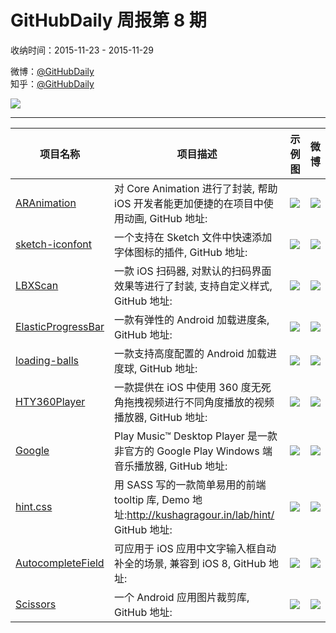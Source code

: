 # GitHubDaily 周报第 8 期

收纳时间：2015-11-23 - 2015-11-29

微博：[@GitHubDaily](https://weibo.com/GitHubDaily)    
知乎：[@GitHubDaily](https://www.zhihu.com/people/githubdaily)

![](https://raw.githubusercontent.com/GitHubDaily/GitHubDaily/master/assets/weixin.png)

---

项目名称 | 项目描述 | 示例图 | 微博
--- | --- | --- | ---
[ARAnimation](status.github_url) | 对 Core Animation 进行了封装, 帮助 iOS 开发者能更加便捷的在项目中使用动画, GitHub 地址: | ![](http://ww2.sinaimg.cn/large/006fiYtfgw1eyfomtt0u4g304g04rgm7.gif) | [![](https://raw.githubusercontent.com/GitHubDaily/GitHubDaily/master/assets/sina_logo.png)](https://weibo.com/5722964389/D66onjRic)
[sketch-iconfont](status.github_url) | 一个支持在 Sketch 文件中快速添加字体图标的插件, GitHub 地址: | ![](http://ww3.sinaimg.cn/large/006fiYtfjw1eygwgl80p8g30lc0ep7wh.gif) | [![](https://raw.githubusercontent.com/GitHubDaily/GitHubDaily/master/assets/sina_logo.png)](https://weibo.com/5722964389/D63MPkIy6)
[LBXScan](status.github_url) | 一款 iOS 扫码器, 对默认的扫码界面效果等进行了封装, 支持自定义样式, GitHub 地址: | ![](http://ww2.sinaimg.cn/large/006fiYtfgw1eyfoiz4i7gj30890eqmxx.jpg) | [![](https://raw.githubusercontent.com/GitHubDaily/GitHubDaily/master/assets/sina_logo.png)](https://weibo.com/5722964389/D5WXSv8cg)
[ElasticProgressBar](status.github_url) | 一款有弹性的 Android 加载进度条, GitHub 地址: | ![](http://ww3.sinaimg.cn/large/006fiYtfgw1eyfprvtvr8g30al0amq4p.gif) | [![](https://raw.githubusercontent.com/GitHubDaily/GitHubDaily/master/assets/sina_logo.png)](https://weibo.com/5722964389/D5UvFn5L4)
[loading-balls](status.github_url) | 一款支持高度配置的 Android 加载进度球, GitHub 地址: | ![](http://ww2.sinaimg.cn/large/006fiYtfjw1eyfm4yrtkeg305003sx68.gif) | [![](https://raw.githubusercontent.com/GitHubDaily/GitHubDaily/master/assets/sina_logo.png)](https://weibo.com/5722964389/D5NL1D34t)
[HTY360Player](status.github_url) | 一款提供在 iOS 中使用 360 度无死角拖拽视频进行不同角度播放的视频播放器, GitHub 地址: | ![](http://ww2.sinaimg.cn/large/006fiYtfjw1eyes89yn0ag30dc07ie84.gif) | [![](https://raw.githubusercontent.com/GitHubDaily/GitHubDaily/master/assets/sina_logo.png)](https://weibo.com/5722964389/D5Kz6qGUo)
[Google](status.github_url) | Play Music™ Desktop Player 是一款非官方的 Google Play Windows 端音乐播放器, GitHub 地址: | ![](http://ww1.sinaimg.cn/large/006fiYtfgw1eyent7u99ng30zv0mjn3m.gif) | [![](https://raw.githubusercontent.com/GitHubDaily/GitHubDaily/master/assets/sina_logo.png)](https://weibo.com/5722964389/D5FYtEtLM)
[hint.css](status.github_url) | 用 SASS 写的一款简单易用的前端 tooltip 库, Demo 地址:http://kushagragour.in/lab/hint/ GitHub 地址: | ![](http://ww2.sinaimg.cn/large/006fiYtfgw1eydmpy89ksg30hd0k8aff.gif) | [![](https://raw.githubusercontent.com/GitHubDaily/GitHubDaily/master/assets/sina_logo.png)](https://weibo.com/5722964389/D5BaelUBH)
[AutocompleteField](status.github_url) | 可应用于 iOS 应用中文字输入框自动补全的场景, 兼容到 iOS 8, GitHub 地址: | ![](http://ww2.sinaimg.cn/large/006fiYtfjw1eycf0au6rog30b80k0ke1.gif) | [![](https://raw.githubusercontent.com/GitHubDaily/GitHubDaily/master/assets/sina_logo.png)](https://weibo.com/5722964389/D5rDE99mp)
[Scissors](status.github_url) | 一个 Android 应用图片裁剪库, GitHub 地址: | ![](http://ww2.sinaimg.cn/large/006fiYtfjw1eycex9fy3fg308w0ftu10.gif) | [![](https://raw.githubusercontent.com/GitHubDaily/GitHubDaily/master/assets/sina_logo.png)](https://weibo.com/5722964389/D5nEO3pCG)
